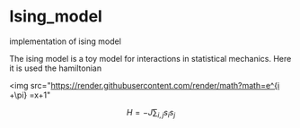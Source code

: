 # Ising_model
implementation of ising model

The ising model is a toy model for interactions in statistical mechanics. Here it is used the hamiltonian

<img src="https://render.githubusercontent.com/render/math?math=e^{i +\pi} =x+1"

$$H = -J \sum_{i,j} s_i s_j$$
